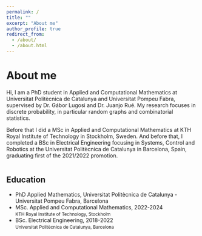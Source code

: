 ```yaml
---
permalink: /
title: ""
excerpt: "About me"
author_profile: true
redirect_from: 
  - /about/
  - /about.html
---
```

About me
======
<p class="text-justify">

Hi, I am a PhD student in Applied and Computational Mathematics at Universitat Politècnica de Catalunya and Universitat Pompeu Fabra, supervised by Dr. Gábor Lugosi and Dr. Juanjo Rué. My research focuses in discrete probability, in particular random graphs and combinatorial statistics. 
<P></p>
<p class="text-justify">
Before that I did a MSc in Applied and Computational Mathematics at KTH Royal Institute of Technology in Stockholm, Sweden. And before that, I completed a BSc in Electrical Engineering focusing in Systems, Control and Robotics at the Universitat Politècnica de Catalunya in Barcelona, Spain, graduating first of the 2021/2022 promotion.
</p>






<div class="column"><h2>Education</h2>
<ul>
  <li>PhD Applied Mathematics, Universitat Politècnica de Catalunya - Universitat Pompeu Fabra, Barcelona
  <li>MSc. Applied and Computational Mathematics, 2022-2024 <br><small>KTH Royal Institute of Technology, Stockholm</small></li>
  <li>BSc. Electrical Engineering, 2018-2022 <br><small>Universitat Politècnica de Catalunya, Barcelona</small> </li>
</ul>

</div>
